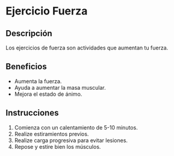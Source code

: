# Ejercicio Fuerza

## Descripción
Los ejercicios de fuerza son actividades que aumentan tu fuerza.

## Beneficios
- Aumenta la fuerza.
- Ayuda a aumentar la masa muscular.
- Mejora el estado de ánimo.

## Instrucciones
1. Comienza con un calentamiento de 5-10 minutos.
2. Realize estiramientos previos.
3. Realize carga progresiva para evitar lesiones.
4. Repose y estire bien los músculos.
